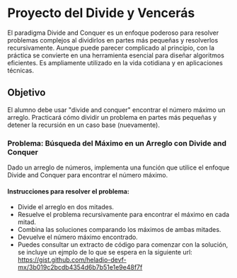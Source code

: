 # Proyecto del Divide y Vencerás
El paradigma Divide and Conquer es un enfoque poderoso para resolver problemas complejos al dividirlos en partes más pequeñas y resolverlos recursivamente. Aunque puede parecer complicado al principio, con la práctica se convierte en una herramienta esencial para diseñar algoritmos eficientes. Es ampliamente utilizado en la vida cotidiana y en aplicaciones técnicas.

## Objetivo
El alumno debe usar "divide and conquer" encontrar el número máximo un arreglo. Practicará cómo dividir un problema en partes más pequeñas y detener la recursión en un caso base (nuevamente).

### Problema: Búsqueda del Máximo en un Arreglo con Divide and Conquer
Dado un arreglo de números, implementa una función que utilice el enfoque Divide and Conquer para encontrar el número máximo.

#### Instrucciones para resolver el problema:
* Divide el arreglo en dos mitades.
* Resuelve el problema recursivamente para encontrar el máximo en cada mitad.
* Combina las soluciones comparando los máximos de ambas mitades.
* Devuelve el número máximo encontrado.
* Puedes consultar un extracto de código para comenzar con la solución, se incluye un ejmplo de lo que se espera en la siguiente url: https://gist.github.com/heladio-devf-mx/3b019c2bcdb4354d6b7b51e1e9e48f7f